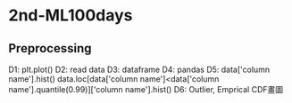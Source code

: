 # 2nd-ML100days

## Preprocessing
D1: plt.plot()
D2: read data
D3: dataframe
D4: pandas
D5: data['column name'].hist()
    data.loc[data['column name']<data['column name'].quantile(0.99)]['column name'].hist()
D6: Outlier, Emprical CDF畫圖